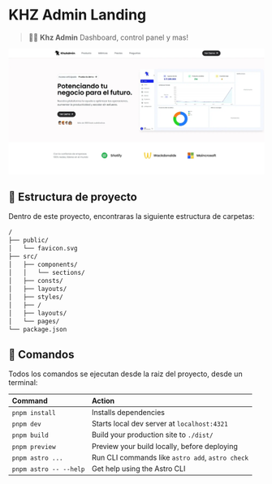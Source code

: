# KHZ Admin Landing

> 🧑‍🚀 **Khz Admin** Dashboard, control panel y mas!

![vista previa](/public/vista_previa.webp)

## 🚀 Estructura de proyecto

Dentro de este proyecto, encontraras la siguiente estructura de carpetas:

```text
/
├── public/
│   └── favicon.svg
├── src/
│   ├── components/
│   │   └── sections/
│   ├── consts/
│   ├── layouts/
│   ├── styles/
│   ├── /
│   ├── layouts/
│   └── pages/
└── package.json
```

## 🧞 Comandos

Todos los comandos se ejecutan desde la raiz del proyecto, desde un terminal:

| Command                | Action                                           |
| :--------------------- | :----------------------------------------------- |
| `pnpm install`         | Installs dependencies                            |
| `pnpm dev`             | Starts local dev server at `localhost:4321`      |
| `pnpm build`           | Build your production site to `./dist/`          |
| `pnpm preview`         | Preview your build locally, before deploying     |
| `pnpm astro ...`       | Run CLI commands like `astro add`, `astro check` |
| `pnpm astro -- --help` | Get help using the Astro CLI                     |
